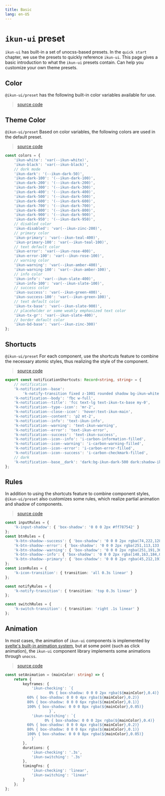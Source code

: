 ```yaml
---
title: Basic
lang: en-US
---
```


# `ikun-ui` preset

`ikun-ui` has built-in a set of unocss-based presets. In the `quick start` chapter,
we use the presets to quickly reference `ikun-ui`.
This page gives a basic introduction to what the `ikun-ui` presets contain.
Can help you customize your own theme presets.

## Color

`@ikun-ui/preset` has the following built-in color variables available for use.

> [source code](https://github.com/ikun-svelte/ikun-ui/blob/main/preset/src/colors.ts)

<theme-color></theme-color>

## Theme Color

`@ikun-ui/preset` Based on color variables,
the following colors are used in the default preset.

> [source code](https://github.com/ikun-svelte/ikun-ui/blob/main/preset/src/theme.ts#L4)

```typescript jsx
const colors = {
	'ikun-white': 'var(--ikun-white)',
	'ikun-black': 'var(--ikun-black)',
	// dork mode
	'ikun-dark': '(--ikun-dark-50)',
	'ikun-dark-100': '(--ikun-dark-100)',
	'ikun-dark-200': '(--ikun-dark-200)',
	'ikun-dark-300': '(--ikun-dark-300)',
	'ikun-dark-400': '(--ikun-dark-400)',
	'ikun-dark-500': '(--ikun-dark-500)',
	'ikun-dark-600': '(--ikun-dark-600)',
	'ikun-dark-700': '(--ikun-dark-700)',
	'ikun-dark-800': '(--ikun-dark-800)',
	'ikun-dark-900': '(--ikun-dark-900)',
	'ikun-dark-950': '(--ikun-dark-950)',
	// disabled color
	'ikun-disabled': 'var(--ikun-zinc-200)',
	// primary color
	'ikun-primary': 'var(--ikun-teal-400)',
	'ikun-primary-100': 'var(--ikun-teal-100)',
	// text default color
	'ikun-error': 'var(--ikun-rose-400)',
	'ikun-error-100': 'var(--ikun-rose-100)',
	// warning color
	'ikun-warning': 'var(--ikun-amber-400)',
	'ikun-warning-100': 'var(--ikun-amber-100)',
	// info color
	'ikun-info': 'var(--ikun-slate-400)',
	'ikun-info-100': 'var(--ikun-slate-100)',
	// success color
	'ikun-success': 'var(--ikun-green-400)',
	'ikun-success-100': 'var(--ikun-green-100)',
	// text default color
	'ikun-tx-base': 'var(--ikun-slate-900)',
	// placeholder or some weakly emphasized text color
	'ikun-tx-gr': 'var(--ikun-slate-400)',
	// border default color
	'ikun-bd-base': 'var(--ikun-zinc-300)'
};
```

## Shortucts

`@ikun-ui/preset` For each component,
use the shortcuts feature to combine the necessary atomic styles,
thus realizing the style of the component.

> [source code](https://github.com/ikun-svelte/ikun-ui/tree/main/preset/src/shortcuts)

```typescript jsx
export const notificationShortcuts: Record<string, string> = {
	// notification
	'k-notification--base':
		'k-notify-transition fixed z-1001 rounded shadow bg-ikun-white p2 min-w-240px',
	'k-notification--body': 'fbc w-full',
	'k-notification--title': 'fcc text-lg text-ikun-tx-base my-0',
	'k-notification--type--icon': 'mr-2',
	'k-notification--close--icon': 'hover:text-ikun-main',
	'k-notification--content': 'p2 mt-2',
	'k-notification--info': 'text-ikun-info',
	'k-notification--warning': 'text-ikun-warning',
	'k-notification--error': 'text-ikun-error',
	'k-notification--success': 'text-ikun-success',
	'k-notification--icon--info': 'i-carbon-information-filled',
	'k-notification--icon--warning': 'i-carbon-warning-filled',
	'k-notification--icon--error': 'i-carbon-error-filled',
	'k-notification--icon--success': 'i-carbon-checkmark-filled',
	// dark
	'k-notification--base__dark': 'dark:bg-ikun-dark-500 dark:shadow-ikun-main'
};
```

## Rules

In addition to using the shortcuts feature to combine component styles,
`@ikun-ui/preset` also customizes some rules,
which realize partial animation and shadow of components.

> [source code](https://github.com/ikun-svelte/ikun-ui/blob/main/preset/src/rules.ts)

```typescript jsx
const inputRules = {
	'k-input-shadow': { 'box-shadow': '0 0 0 2px #ff787542' }
};
const btnRules = {
	'k-btn-shadow--success': { 'box-shadow': '0 0 0 2px rgba(74,222,128,0.5)' },
	'k-btn-shadow--error': { 'box-shadow': '0 0 0 2px rgba(251,113,133,0.5)' },
	'k-btn-shadow--warning': { 'box-shadow': '0 0 0 2px rgba(251,191,36,0.5)' },
	'k-btn-shadow--info': { 'box-shadow': '0 0 0 2px rgba(148,163,184,0.5)' },
	'k-btn-shadow--primary': { 'box-shadow': '0 0 0 2px rgba(45,212,191,0.5)' }
};
const iconRules = {
	'k-icon-transition': { transition: 'all 0.3s linear' }
};

const notifyRules = {
	'k-notify-transition': { transition: 'top 0.3s linear' }
};

const switchRules = {
	'k-switch-transition': { transition: 'right .1s linear' }
};
```

## Animation

In most cases, the animation of `ikun-ui` components is implemented by [svelte's built-in animation system](https://svelte.dev/docs/svelte-transition),
but at some point (such as click animation),
the `ikun-ui` component library implements some animations through `unocss`.

> [source code](https://github.com/ikun-svelte/ikun-ui/blob/main/preset/src/theme.ts#L38)

```typescript jsx
const setAnimation = (mainColor: string) => {
	return {
		keyframes: {
			'ikun-checking': `{
			 		0% { box-shadow: 0 0 0 2px rgba(${mainColor},0.4)}
          60% { box-shadow: 0 0 0 4px rgba(${mainColor},0.2)}
          80% { box-shadow: 0 0 0 6px rgba(${mainColor},0.1)}
          100% { box-shadow: 0 0 0 8px rgba(${mainColor},0.05)}
					}`,
			'ikun-switching': `{
			 	  0% { box-shadow: 0 0 0 2px rgba(${mainColor},0.4)}
          60% { box-shadow: 0 0 0 4px rgba(${mainColor},0.2)}
          80% { box-shadow: 0 0 0 6px rgba(${mainColor},0.1)}
          100% { box-shadow: 0 0 0 8px rgba(${mainColor},0.05)}
			}`
		},
		durations: {
			'ikun-checking': '.3s',
			'ikun-switching': '.3s'
		},
		timingFns: {
			'ikun-checking': 'linear',
			'ikun-switching': 'linear'
		}
	};
};
```
